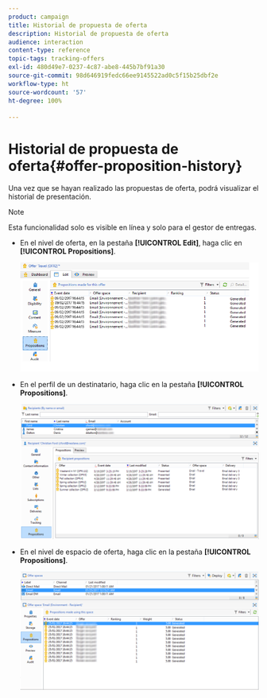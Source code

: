 ```yaml
---
product: campaign
title: Historial de propuesta de oferta
description: Historial de propuesta de oferta
audience: interaction
content-type: reference
topic-tags: tracking-offers
exl-id: 480d49e7-0237-4c87-abe8-445b7bf91a30
source-git-commit: 98d646919fedc66ee9145522ad0c5f15b25dbf2e
workflow-type: ht
source-wordcount: '57'
ht-degree: 100%

---
```


# Historial de propuesta de oferta{#offer-proposition-history}

Una vez que se hayan realizado las propuestas de oferta, podrá visualizar el historial de presentación.

>[!NOTE]
>
>Esta funcionalidad solo es visible en línea y solo para el gestor de entregas.

* En el nivel de oferta, en la pestaña **[!UICONTROL Edit]**, haga clic en **[!UICONTROL Propositions]**.

   ![](assets/offer_followup_006.png)

* En el perfil de un destinatario, haga clic en la pestaña **[!UICONTROL Propositions]**.

   ![](assets/offer_followup_002.png)

* En el nivel de espacio de oferta, haga clic en la pestaña **[!UICONTROL Propositions]**.

   ![](assets/offer_space_prop_001_b.png)
